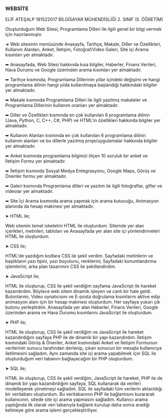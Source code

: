 ### WEBSİTE
ELİF ATEŞALP 191522017 BİLGİSAYAR MÜHENDİSLİĞİ 2. SINIF (II. ÖĞRETİM)

Oluşturduğum Web Sitesi, Programlama Dilleri ile ilgili genel bir bilgi vermek için hazırlanmıştır.

➜ Web sitesinin menüsünde Anasayfa, Tarihçe, Makale, Diller ve Özellikleri, Kullanım Alanları, Anket, İletişim, Fotoğraf/Video Galeri, Site içi Arama kısımları yer almaktadır.

➥ Anasayfada, Web Sitesi hakkında kısa bilgiler, Haberler, Finans Verileri, Hava Durumu ve Google üzerinden arama kısımları yer almaktadır. 

➥ Tarihçe kısmında, Programlama Dillerinin yıllar içindeki değişimi ve hangi programlama dilinin hangi yılda kullanılmaya başlandığı hakkındaki bilgiler yer almaktadır.

➥ Makale kısmında Programlama Dilleri ile ilgili yazılmış makaleler ve Programlama Dillerinin kullanım oranları yer almaktadır.

➥ Diller ve Özellikleri kısmında en çok kullanılan 6 programlama dilinin (Java, Python, C, C++, C#, PHP) ve HTML'in özellikleri hakkında bilgiler yer almaktadır.

➥ Kullanım Alanları kısmında en çok kullanılan 6 programlama dilinin kullanım alanları ve bu dillerle yazılmış proje/uygulamalar hakkında bilgiler yer almaktadır.

➥ Anket kısmında programlama bilginizi ölçen 10 soruluk bir anket ve İletişim Formu yer almaktadır.

➥ İletişim kısmında Sosyal Medya Entegrasyonu, Google Maps, Görüş ve Öneriler formu yer almaktadır.

➥ Galeri kısmında Programlama dilleri ve yazılım ile ilgili fotoğraflar, gifler ve videolar yer almaktadır.

➥ Site İçi Arama kısmında arama yapmak için arama kutucuğu, Animasyon alanında da hesap makinesi yer almaktadır.




➤ HTML ile;

Web sitemin temel iskeletini HTML ile oluşturdum.
Sitemde yer alan içerikleri, metinleri, tabloları ve Anasayfada yer alan site içi yönlendirmeleri HTML ile oluşturdum.

➤ CSS ile; 

HTML'de yazdığım kodlara CSS ile şekil verdim.
Sayfadaki metinlerin ve başlıkların yazı tipini, yazı boyutunu, renklerini; Sayfadaki konumlandırma işlemlerini, arka plan tasarımını CSS ile şekillendirdim. 

➤ JavaScript ile;

HTML ile oluşturup, CSS ile şekil verdiğim sayfama JavaScript ile hareket kazandırdım. Böylece web sitem dinamik işleyen ve canlı bir hale geldi.
Butonlarımı, Video oynatıcısını ve E-posta doğrulama kısımlarını aktive edip animasyon alanı için bir hesap makinesi oluşturdum. Her sayfaya yukarı çık butonu yerleştirdim.
Anasayfada yer alan Haberler, Finans Verileri, Google üzerinden arama ve Hava Durumu kısımlarını JavaScript ile oluşturdum. 

➤ PHP ile;
                                  
HTML ile oluşturup, CSS ile şekil verdiğim ve JavaScript ile hareket kazandırdığım sayfaya PHP ile de dinamik bir yapı kazandırdım. 
İletişim kısmındaki Görüş & Öneriler, Anket kısmındaki Anket ve İletişim Formunun verilerinin sunucu tarafından derlenip, çıkan sonucun bir mesajla kullanıcıya iletilmesini sağladım. Aynı zamanda site içi arama yapabilmek için SQL ile oluşturduğum veri tabanını bağlayacağım bir PHP oluşturdum.

➤ SQL ile;

HTML ile oluşturup, CSS ile şekil verdiğim, JavaScript ile hareket, PHP ile de dinamik bir yapı kazandırdığım sayfaya, SQL kullanarak da verileri modelleyerek yönetmeyi sağladım. 
SQL ile sayfadaki tüm verilerin aktarıldığı bir veritabanı oluşturdum. Bu veritabanının PHP ile bağlantısını kurararak kullanıcının, sitede site içi arama yapmasını sağladım. Kullanıcı arama yaptığında ilk olarak veri tabanıyla bağlantı kurulup daha sonra aradığı kelimeye göre arama işlemi gerçekleştiriliyor.
